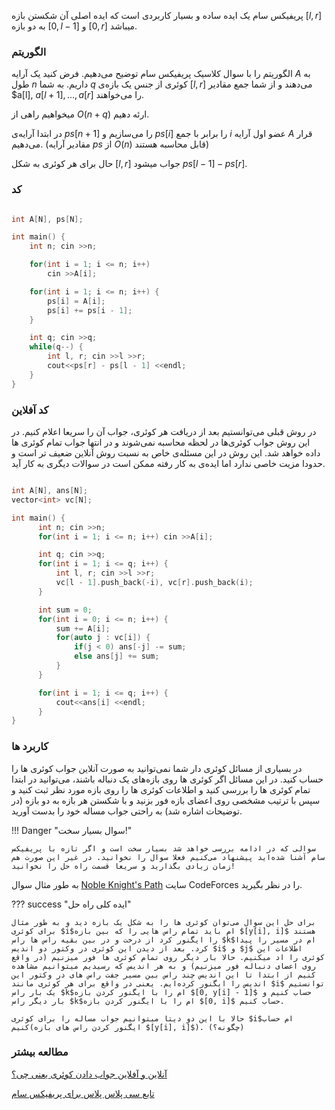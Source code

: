 پریفیکس سام یک ایده ساده و بسیار کاربردی است که ایده اصلی آن شکستن بازه $[l, r]$ به دو بازه $[0, l - 1]$ و $[0, r]$ میباشد.

### الگوریتم

الگوریتم را با سوال کلاسیک پریفیکس سام توضیح می‌دهیم.
فرض کنید یک آرایه $A$ به طول $n$ داریم.
به شما $q$ کوئری از جنس یک بازه‌ی $[l, r]$ می‌دهند و از شما جمع مقادیر $a[l], $a[l + 1], ..., a[r]$ را می‌خواهند.

میخواهیم راهی از $O(n + q)$ ارئه دهیم.

در ابتدا آرایه‌ی $ps[n + 1]$ را می‌سازیم و $ps[i]$ را برابر با جمع $i$ عضو اول آرایه $A$ قرار می‌دهیم. (مقادیر آرایه $ps$ از $O(n)$
قابل محاسبه هستند)

حال برای هر کوئری به شکل $[l, r]$ جواب میشود $ps[l - 1] - ps[r]$.

### کد

```cpp linenums="1"

int A[N], ps[N];

int main() {
    int n; cin >>n;

    for(int i = 1; i <= n; i++)
        cin >>A[i];

    for(int i = 1; i <= n; i++) {
        ps[i] = A[i];
        ps[i] += ps[i - 1];
    }

    int q; cin >>q;
    while(q--) {
        int l, r; cin >>l >>r;
        cout<<ps[r] - ps[l - 1] <<endl;
    }
}
```

### کد آفلاین

در روش قبلی می‌توانستیم بعد از دریافت هر کوئری، جواب آن را سریعا اعلام کنیم. در این روش جواب کوئری‌ها در لحظه محاسبه نمی‌شوند و در انتها جواب تمام کوئری ها داده خواهد شد. این روش در این مسئله‌ی خاص به نسبت روش آنلاین ضعیف تر است و حدودا مزیت خاصی ندارد اما ایده‌ی به کار رفته ممکن است در سوالات دیگری به کار آید.

```cpp linenums="1"

int A[N], ans[N];
vector<int> vc[N];

int main() {
      int n; cin >>n;
      for(int i = 1; i <= n; i++) cin >>A[i];

      int q; cin >>q;
      for(int i = 1; i <= q; i++) {
          int l, r; cin >>l >>r;
          vc[l - 1].push_back(-i), vc[r].push_back(i);
      }

      int sum = 0;
      for(int i = 0; i <= n; i++) {
          sum += A[i];
          for(auto j : vc[i]) {
              if(j < 0) ans[-j] -= sum;
              else ans[j] += sum;
          }
      }

      for(int i = 1; i <= q; i++) {
          cout<<ans[i] <<endl;
      }
}
```

### کاربرد ها

در بسیاری از مسائل کوئری دار شما نمی‌توانید به صورت آنلاین جواب کوئری ها را حساب کنید.
در این مسائل اگر کوئری ها روی بازه‌های یک دنباله باشند، می‌توانید در ابتدا تمام کوئری ها را بررسی کنید و اطلاعات کوئری ها را روی بازه مورد نظر ثبت کنید و سپس با ترتیب مشخصی روی اعضای بازه فور بزنید و با شکستن هر بازه به دو بازه (در توضیحات اشاره شد) به راحتی جواب مساله خود را بدست آورید.

!!! Danger "سوال بسیار سخت!"

    سوالی که در ادامه بررسی خواهد شد بسیار سخت است و اگر تازه با پریفیکس سام آشنا شده‌اید پیشنهاد می‌کنیم فعلا سوال را نخوانید. در غیر این صورت هم زمان زیادی بگذارید و سریعا قسمت راه حل را نخوانید!

به طور مثال سوال [Noble Knight's Path](https://codeforces.com/problemset/problem/226/E) سایت CodeForces را در نظر بگیرید.

??? success "ایده کلی راه حل"

    برای حل این سوال می‌توان کوئری ها را به شکل یک بازه دید و به طور مثال برای کوئری $i$ام باید تمام راس هایی را که بین بازه $[y[i], i]$ هستند را ایگنور کرد از درخت و در بین بقیه راس ها راس $k$ام در مسیر را پیدا کرد. بعد از دیدن این کوئری در وکتور دو اندیس $i$ و $j$ اطلاعات این کوئری را اد میکنیم. حالا بار دیگر روی تمام کوئری ها فور میزنیم (در واقع روی اعضای دنباله فور میزنیم) و به هر اندیس که رسیدیم میتوانیم مشاهده کنیم از ابتدا تا این اندیس چند راس بین مسیر جفت راس های در وکتور این اندیس را ایگنور کرده‌ایم. یعنی در واقع برای هر کوئری مانند $i$ توانستیم یک بار راس $k$ام را با ایگنور کردن بازه $[0, y[i] - 1]$ حساب کنیم و بار دیگر راس $k$ام را با ایگنور کردن بازه $[0, i]$ حساب کنیم.

    حالا با این دو دیتا میتوانیم جواب مساله را برای کوئری $i$ام حساب کنیم(ایگنور کردن راس های بازه $[y[i], i]$). (چگونه؟)

### مطالعه بیشتر

[آنلاین و آفلاین جواب دادن کوئری یعنی چی؟](https://www.geeksforgeeks.org/what-are-online-and-offline-query-based-questions-in-competitive-programming/)

[تابع سی پلاس پلاس برای پریفیکس سام](https://en.cppreference.com/w/cpp/algorithm/partial_sum)